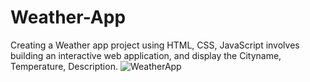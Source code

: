 
# Weather-App
Creating a Weather app project using HTML, CSS, JavaScript involves building an interactive web application, and display the Cityname, Temperature, Description. 
![WeatherApp](https://github.com/vijayalaxmishirnal01/Weather-App/assets/100484409/9c923360-d36f-435a-9574-9cd3bbbdac46)
